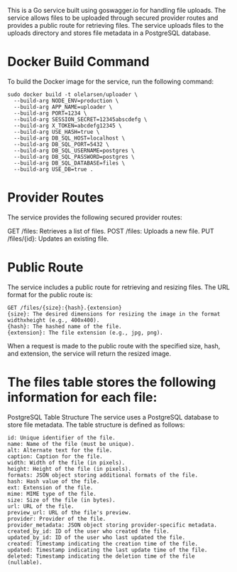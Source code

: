 This is a Go service built using goswagger.io for handling file uploads. The service allows files to be uploaded through secured provider routes and provides a public route for retrieving files. The service uploads files to the uploads directory and stores file metadata in a PostgreSQL database.

# Docker Build Command
To build the Docker image for the service, run the following command:
```
sudo docker build -t olelarsen/uploader \
  --build-arg NODE_ENV=production \
  --build-arg APP_NAME=uploader \
  --build-arg PORT=1234 \
  --build-arg SESSION_SECRET=12345abscdefg \
  --build-arg X_TOKEN=abcdefg12345 \
  --build-arg USE_HASH=true \
  --build-arg DB_SQL_HOST=localhost \
  --build-arg DB_SQL_PORT=5432 \
  --build-arg DB_SQL_USERNAME=postgres \
  --build-arg DB_SQL_PASSWORD=postgres \
  --build-arg DB_SQL_DATABASE=files \
  --build-arg USE_DB=true .
```
# Provider Routes
The service provides the following secured provider routes:

GET /files: Retrieves a list of files.
POST /files: Uploads a new file.
PUT /files/{id}: Updates an existing file.

# Public Route
The service includes a public route for retrieving and resizing files. The URL format for the public route is:
```
GET /files/{size}:{hash}.{extension}
{size}: The desired dimensions for resizing the image in the format widthxheight (e.g., 400x400).
{hash}: The hashed name of the file.
{extension}: The file extension (e.g., jpg, png).
```
When a request is made to the public route with the specified size, hash, and extension, the service will return the resized image.


# The files table stores the following information for each file:
PostgreSQL Table Structure
The service uses a PostgreSQL database to store file metadata. The table structure is defined as follows:
```
id: Unique identifier of the file.
name: Name of the file (must be unique).
alt: Alternate text for the file.
caption: Caption for the file.
width: Width of the file (in pixels).
height: Height of the file (in pixels).
formats: JSON object storing additional formats of the file.
hash: Hash value of the file.
ext: Extension of the file.
mime: MIME type of the file.
size: Size of the file (in bytes).
url: URL of the file.
preview_url: URL of the file's preview.
provider: Provider of the file.
provider_metadata: JSON object storing provider-specific metadata.
created_by_id: ID of the user who created the file.
updated_by_id: ID of the user who last updated the file.
created: Timestamp indicating the creation time of the file.
updated: Timestamp indicating the last update time of the file.
deleted: Timestamp indicating the deletion time of the file (nullable).
```